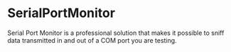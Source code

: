 # SerialPortMonitor
Serial Port Monitor is a professional solution that makes it possible to sniff data transmitted in and out of a COM port you are testing.
